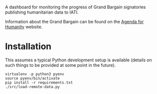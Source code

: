 A dashboard for monitoring the progress of Grand Bargain signatories publishing humanitarian data to IATI.

Information about the Grand Bargain can be found on the [Agenda for Humanity](http://www.agendaforhumanity.org/initiatives/3861) website.

Installation
============

This assumes a typical Python development setup is available (details on such things to be provided at some point in the future).

```
virtualenv -p python3 pyenv
source pyenv/bin/activate
pip install -r requirements.txt
./src/load-remote-data.py
```
